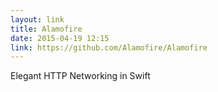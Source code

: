```yaml
---
layout: link
title: Alamofire
date: 2015-04-19 12:15
link: https://github.com/Alamofire/Alamofire
---
```


Elegant HTTP Networking in Swift
